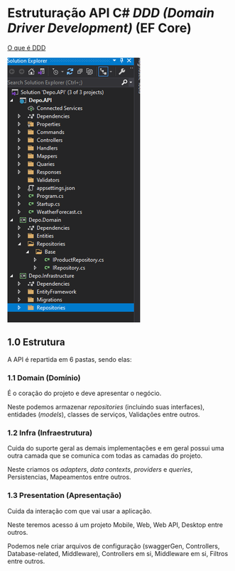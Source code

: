 # Estruturação API C# _DDD (*Domain Driver Development*)_ (EF Core)

[O que é DDD](https://www.zup.com.br/blog/domain-driven-design-ddd)

![EstruturaDomain](../assets/img/Estrutura.png)

## 1.0 Estrutura
A API é repartida em 6 pastas, sendo elas:

### 1.1 Domain (Domínio)
É o coração do projeto e deve apresentar o negócio.  

Neste podemos armazenar _repositories_ (incluindo suas interfaces), entidades (_*models*_), classes de serviços, Validações entre outros.

### 1.2 Infra (Infraestrutura)
Cuida do suporte geral as demais implementações e em geral possui uma outra camada que se comunica com todas as camadas do projeto.  

Neste criamos os _adapters_, _data contexts_, _providers_ e _queries_, Persistencias, Mapeamentos entre outros.  

### 1.3 Presentation (Apresentação)
Cuida da interação com que vai usar a aplicação.  

Neste teremos acesso á um projeto Mobile, Web, Web API, Desktop entre outros.  

Podemos nele criar arquivos de configuração (swaggerGen, Controllers, Database-related, Middleware), Controllers em si, Middleware em si, Filtros entre outros.  

